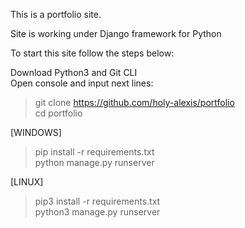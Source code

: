 This is a portfolio site.

Site is working under Django framework for Python

To start this site follow the steps below:

Download Python3 and Git CLI<br>
Open console and input next lines: <br>
>git clone https://github.com/holy-alexis/portfolio <br>
>cd portfolio<br>

[WINDOWS]
> pip install -r requirements.txt<br>
> python manage.py runserver<br>

[LINUX]
> pip3 install -r requirements.txt<br>
> python3 manage.py runserver<br>
